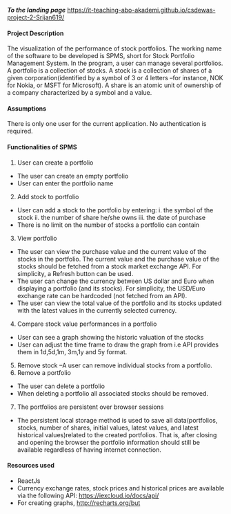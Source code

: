 ***To the landing page***  https://it-teaching-abo-akademi.github.io/csdewas-project-2-Srijan619/
#### Project Description
The   visualization of  the  performance  of  stock  portfolios.  The working name of the software to be developed is SPMS, short for Stock Portfolio Management System. In  the  program,  a user  can manage several  portfolios.  A portfolio is  a  collection  of stocks. A stock is a collection of shares of a given corporation(identified by a symbol of 3 or 4 letters –for instance, NOK for Nokia, or MSFT for Microsoft). A share is an atomic unit of ownership of a company characterized by a symbol and a value.

#### Assumptions

There is only one user for the current application. No authentication is required.

#### Functionalities of SPMS

1. User can create a portfolio
 * The user can create an empty portfolio
 * User can enter the portfolio name
2. Add stock to portfolio
 * User can add a stock to the portfolio by entering:
     i.  the symbol of the stock
     ii. the number of share he/she owns
     iii. the date of purchase
 * There is no limit on the number of stocks a portfolio can contain
3. View portfolio
  * The user can view the purchase value and the current value of the stocks in the portfolio. The current value and the purchase value of the stocks should be fetched from a stock market exchange API. For simplicity, a Refresh button can be used.
  * The user can change the currency between US dollar and Euro when displaying a portfolio (and its stocks). For simplicity, the USD/Euro exchange rate can be hardcoded (not fetched from an API).
  * The user can view the total value of the portfolio and its stocks updated with the latest values in the currently selected currency.
4. Compare stock value performances in a portfolio
  * User can see a graph showing the historic valuation of the stocks
  * User can adjust the time frame to draw the graph from i.e API provides them in 1d,5d,1m, 3m,1y and 5y format.
5. Remove stock –A user can remove individual stocks from a portfolio.
6. Remove a portfolio
  * The user can delete a portfolio
  * When deleting a portfolio all associated stocks should be removed.
7. The portfolios are persistent over browser sessions
  * The persistent local storage method is used to save all data(portfolios, stocks, number of shares, initial values, latest values, and latest historical values)related to the created portfolios. That is, after closing and opening the browser the portfolio information should still be available regardless of having internet connection.

#### Resources used

* ReactJs
* Currency exchange rates, stock prices and historical prices are available via the following API: https://iexcloud.io/docs/api/
* For creating graphs, http://recharts.org/but
